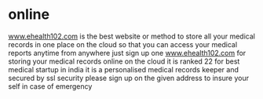# online
www.ehealth102.com is the best website or method to store all your medical records in one place on the cloud so that you can access your medical reports anytime from anywhere   just sign up one www.ehealth102.com for storing your medical records online on the cloud   it is ranked 22 for best medical startup in india   it is a personalised medical records keeper and secured by ssl security   please sign up on the given address to insure your self in case of emergency 
